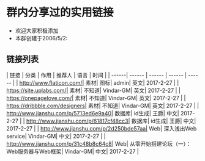 # 群内分享过的实用链接
+ 欢迎大家积极添加
+ 本群创建于2006/5/2:  

## 链接列表

| 链接 | 分类 | 作用 | 推荐人 | 语言 | 时间 |
| ------| ------ | ------ | ------ | ------ |
| http://www.flaticon.com/| 素材| 图标| admin| 英文| 2017-2-27 |
| https://site.uplabs.com/| 素材| 不知道| Vindar-GM| 英文| 2017-2-27 |
| https://onepagelove.com/| 素材| 不知道| Vindar-GM| 英文| 2017-2-27 |
| https://dribbble.com/designers| 素材| 不知道| Vindar-GM| 英文| 2017-2-27 |
| http://www.jianshu.com/p/5713ed6e9a40| 数据库| id生成| 王爵| 中文| 2017-2-27 |
| http://www.jianshu.com/p/61817cf48cc3| 数据库| id生成| 王爵| 中文| 2017-2-27 |
| http://www.jianshu.com/p/2d250bde57aa| Web| 深入浅出Web service| Vindar-GM| 中文| 2017-2-27 |
| http://www.jianshu.com/p/31c48b8c64c8| Web| 从零开始搭建论坛（一）：Web服务器与Web框架| Vindar-GM| 中文| 2017-2-27 |
